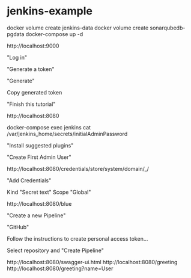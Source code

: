 # jenkins-example

docker volume create jenkins-data
docker volume create sonarqubedb-pgdata
docker-compose up -d

http://localhost:9000

"Log in"

"Generate a token"

"Generate"

Copy generated token 

"Finish this tutorial"

http://localhost:8080

docker-compose exec jenkins cat /var/jenkins_home/secrets/initialAdminPassword

"Install suggested plugins"

"Create First Admin User"

http://localhost:8080/credentials/store/system/domain/_/

"Add Credentials"

Kind "Secret text"
Scope "Global"


http://localhost:8080/blue

"Create a new Pipeline"

"GitHub"

Follow the instructions to create personal access token...

Select repository and "Create Pipeline"

http://localhost:8080/swagger-ui.html
http://localhost:8080/greeting
http://localhost:8080/greeting?name=User